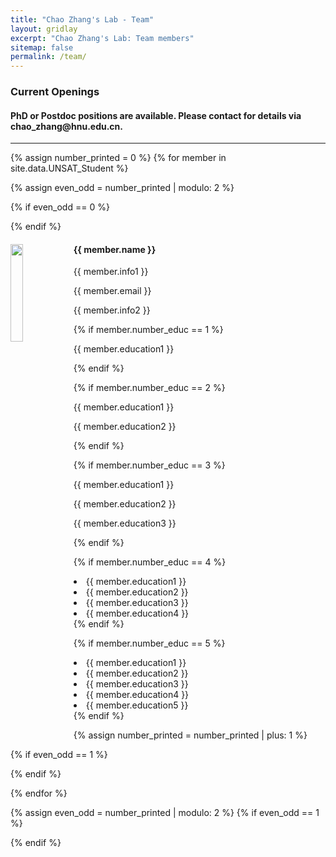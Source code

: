 ```yaml
---
title: "Chao Zhang's Lab - Team"
layout: gridlay
excerpt: "Chao Zhang's Lab: Team members"
sitemap: false
permalink: /team/
---
```

<h3> Current Openings </h3>
<h4> PhD or Postdoc positions are available. Please contact for details via chao_zhang@hnu.edu.cn.</h4>
<hr />

{% assign number_printed = 0 %}
{% for member in site.data.UNSAT_Student %}

{% assign even_odd = number_printed | modulo: 2 %}

{% if even_odd == 0 %}
<div class="row">
{% endif %}

<div class="col-sm-6 clearfix">
  <img src="{{ site.url }}{{ site.baseurl }}/images/teampic/{{ member.photo }}" class="img-responsive" width="20%" style="float: left" />
  <h4>{{ member.name }}</h4>
  <p>{{ member.info1 }}</p>
  <p>{{ member.email }}</p>
  <p>{{ member.info2 }}</p>


  {% if member.number_educ == 1 %}
  <p> {{ member.education1 }} </p>
  {% endif %}

  {% if member.number_educ == 2 %}
  <p> {{ member.education1 }} </p>
  <p> {{ member.education2 }} </p>
  {% endif %}

  {% if member.number_educ == 3 %}
  <p> {{ member.education1 }} </p>
  <p> {{ member.education2 }} </p>
  <p> {{ member.education3 }} </p>
  {% endif %}

  {% if member.number_educ == 4 %}
  <li> {{ member.education1 }} </li>
  <li> {{ member.education2 }} </li>
  <li> {{ member.education3 }} </li>
  <li> {{ member.education4 }} </li>
  {% endif %}

  {% if member.number_educ == 5 %}
  <li> {{ member.education1 }} </li>
  <li> {{ member.education2 }} </li>
  <li> {{ member.education3 }} </li>
  <li> {{ member.education4 }} </li>
  <li> {{ member.education5 }} </li>
  {% endif %}

  </ul>
</div>

{% assign number_printed = number_printed | plus: 1 %}

{% if even_odd == 1 %}
</div>
{% endif %}

{% endfor %}

{% assign even_odd = number_printed | modulo: 2 %}
{% if even_odd == 1 %}
</div>
{% endif %}
